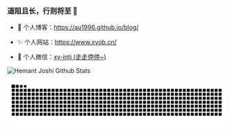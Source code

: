 ### 道阻且长，行则将至 🌱

- 📝 个人博客：https://au1996.github.io/blog/

- ✨ 个人网站：https://www.xyob.cn/

- 💬 个人微信：[xy-intj (走走停停~)](./images/xueyue.png)

![Hemant Joshi Github Stats](https://github-readme-stats.vercel.app/api?username=au1996&show_icons=true&title_color=fff&icon_color=79ff97&text_color=9f9f9f&bg_color=151515&hide=["contribs"])

<picture>
  <source media="(prefers-color-scheme: dark)" srcset="https://raw.githubusercontent.com/au1996/au1996/output/github-contribution-grid-snake-dark.svg" />
  <source media="(prefers-color-scheme: light)" srcset="https://raw.githubusercontent.com/au1996/au1996/output/github-contribution-grid-snake.svg" />
  <img alt="github-snake" src="https://raw.githubusercontent.com/au1996/au1996/output/github-contribution-grid-snake.svg" />
</picture>
